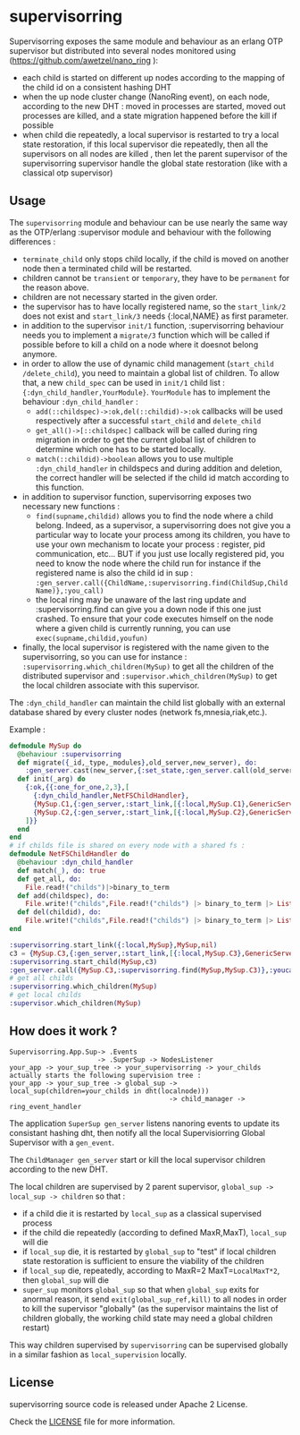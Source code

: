 supervisorring
==============

Supervisorring exposes the same module and behaviour as an erlang OTP supervisor but
distributed into several nodes monitored using (https://github.com/awetzel/nano_ring ):
- each child is started on different up nodes according to the mapping of the
  child id on a consistent hashing DHT
- when the up node cluster change (NanoRing event), on each node, according to
  the new DHT : moved in processes are started, moved out processes are killed,
  and a state migration happened before the kill if possible
- when child die repeatedly, a local supervisor is restarted to try a local
  state restoration, if this local supervisor die repeatedly, then
  all the supervisors on all nodes are killed , then let the parent
  supervisor of the supervisorring supervisor handle the global state
  restoration (like with a classical otp supervisor)

## Usage ##

The `supervisorring` module and behaviour can be use nearly the same way as the
OTP/erlang :supervisor module and behaviour with the following differences :
- `terminate_child` only stops child locally, if the child is moved on another
  node then a terminated child will be restarted.
- children cannot be `transient` or `temporary`, they have to be `permanent`
  for the reason above.
- children are not necessary started in the given order.
- the supervisor has to have locally registered name, so the `start_link/2`
  does not exist and `start_link/3` needs {:local,NAME} as first parameter.
- in addition to the supervisor `init/1` function, :supervisorring behaviour
  needs you to implement a `migrate/3` function which will be called if
  possible before to kill a child on a node where it doesnot belong anymore.
- in order to allow the use of dynamic child management (`start_child /delete_child`), 
  you need to maintain a global list of children. To allow that, a new
  `child_spec` can be used in `init/1` child list : `{:dyn_child_handler,YourModule}`.
  `YourModule` has to implement the behaviour `:dyn_child_handler` :
  - `add(::childspec)->:ok,del(::childid)->:ok` callbacks will be used
     respectively after a successful `start_child` and `delete_child`
  - `get_all()->[::childspec]` callback will be called during ring migration in
     order to get the current global list of children to determine which one
     has to be started locally.
  - `match(::childid)->boolean` allows you to use multiple `:dyn_child_handler`
     in childspecs and during addition and deletion, the correct handler will be
     selected if the child id match according to this function.
- in addition to supervisor function, supervisorring exposes two necessary new functions :
  - `find(supname,childid)` allows you to find the node where a child belong. Indeed, 
     as a supervisor, a supervisorring does not give you a particular way to locate
     your process among its children, you have to use your own mechanism to locate
     your process : register, pid communication, etc... BUT if you just use
     locally registered pid, you need to know the node where the child run for
     instance if the registered name is also the child id in sup :
     `:gen_server.call({ChildName,:supervisorring.find(ChildSup,ChildName)},:you_call)`
  - the local ring may be unaware of the last ring update and
    :supervisorring.find can give you a down node if this one just crashed. To
    ensure that your code executes himself on the node where a given child
    is currently running, you can use `exec(supname,childid,youfun)` 
- finally, the local supervisor is registered with the name given to the
  supervisorring, so you can use for instance :
  `:supervisorring.which_children(MySup)` to get all the children of the distributed supervisor and
  `:supervisor.which_children(MySup)` to get the local children associate with this supervisor.

The `:dyn_child_handler` can maintain the child list globally with an external
database shared by every cluster nodes (network fs,mnesia,riak,etc.).

Example : 

```elixir
defmodule MySup do
  @behaviour :supervisorring
  def migrate({_id,_type,_modules},old_server,new_server), do:
    :gen_server.cast(new_server,{:set_state,:gen_server.call(old_server,:get_state)})
  def init(_arg) do
    {:ok,{{:one_for_one,2,3},[
      {:dyn_child_handler,NetFSChildHandler},
      {MySup.C1,{:gen_server,:start_link,[{:local,MySup.C1},GenericServer,nil,[]]},:permanent,2,:worker,[GenericServer]},
      {MySup.C2,{:gen_server,:start_link,[{:local,MySup.C2},GenericServer,nil,[]]},:permanent,2,:worker,[GenericServer]}
    ]}}
  end
end
# if childs file is shared on every node with a shared fs :
defmodule NetFSChildHandler do
  @behaviour :dyn_child_handler
  def match(_), do: true
  def get_all, do:
    File.read!("childs")|>binary_to_term
  def add(childspec), do:
    File.write!("childs",File.read!("childs") |> binary_to_term |> List.insert_at(0,childspec) |> term_to_binary)
  def del(childid), do:
    File.write!("childs",File.read!("childs") |> binary_to_term |> List.keydelete(childid,0) |> term_to_binary)
end

:supervisorring.start_link({:local,MySup},MySup,nil)
c3 = {MySup.C3,{:gen_server,:start_link,[{:local,MySup.C3},GenericServer,nil,[]]},:permanent,2,:worker,[GenericServer]}
:supervisorring.start_child(MySup,c3)
:gen_server.call({MySup.C3,:supervisorring.find(MySup,MySup.C3)},:youcall)
# get all childs
:supervisorring.which_children(MySup)
# get local childs
:supervisor.which_children(MySup)
```

## How does it work ? ##

    Supervisorring.App.Sup-> .Events
                          -> .SuperSup -> NodesListener
    your_app -> your_sup_tree -> your_supervisorring -> your_childs
    actually starts the following supervision tree :
    your_app -> your_sup_tree -> global_sup -> local_sup(children=your_childs in dht(localnode)))
                                            -> child_manager -> ring_event_handler

The application `SuperSup gen_server` listens nanoring events to
update its consistant hashing dht, then notify all the local
Supervisiorring Global Supervisor with a `gen_event`.

The `ChildManager gen_server` start or kill the local supervisor
children according to the new DHT.

The local children are supervised by 2 parent supervisor, `global_sup ->
local_sup -> children` so that :
- if a child die it is restarted by `local_sup` as a classical supervised process
- if the child die repeatedly (according to defined MaxR,MaxT), `local_sup` will die
- if `local_sup` die, it is restarted by `global_sup` to "test" if
  local children state restoration is sufficient to ensure the viability
  of the children
- if `local_sup` die, repeatedly, according to MaxR=2 MaxT=`LocalMaxT*2`,
  then `global_sup` will die
- `super_sup` monitors `global_sup` so that when `global_sup` exits for anormal
   reason, it send `exit(global_sup_ref,kill)` to all nodes in order to kill the
   supervisor "globally" (as the supervisor maintains the list of children
   globally, the working child state may need a global children restart)

This way children supervised by `supervisorring` can be supervised
globally in a similar fashion as `local_supervision` locally.

## License

supervisorring source code is released under Apache 2 License.

Check the [LICENSE](LICENSE) file for more information.

